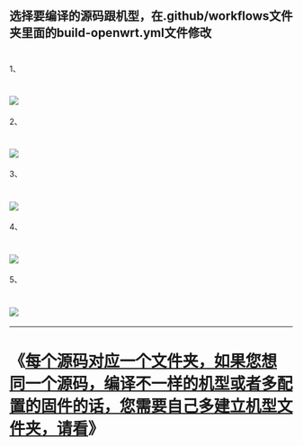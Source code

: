 ## 选择要编译的源码跟机型，在.github/workflows文件夹里面的build-openwrt.yml文件修改
#
1、
# <img src="https://github.com/kurumiess/OP_README/blob/master/doc/yuanma1.png" />
2、
# <img src="https://github.com/kurumiess/OP_README/blob/master/doc/yuanma2.png" />
3、
# <img src="https://github.com/kurumiess/OP_README/blob/master/doc/yuanma3.png" />
4、
# <img src="https://github.com/kurumiess/OP_README/blob/master/doc/322.png" />
5、
# <img src="https://github.com/kurumiess/OP_README/blob/master/doc/yuanma5.png" />

---
#
# 《[每个源码对应一个文件夹，如果您想同一个源码，编译不一样的机型或者多配置的固件的话，您需要自己多建立机型文件夹，请看](https://github.com/kurumiess/OP_README/blob/master/MD/jlck.md)》
